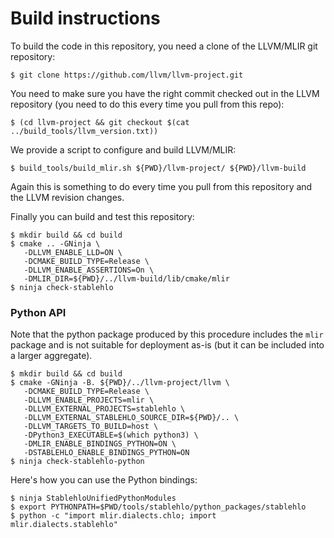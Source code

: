# Build instructions

To build the code in this repository, you need a clone of the LLVM/MLIR
git repository:

`$ git clone https://github.com/llvm/llvm-project.git`

You need to make sure you have the right commit checked out in
the LLVM repository (you need to do this every time you pull from this repo):

`$ (cd llvm-project && git checkout $(cat ../build_tools/llvm_version.txt))`

We provide a script to configure and build LLVM/MLIR:

`$ build_tools/build_mlir.sh ${PWD}/llvm-project/ ${PWD}/llvm-build`

Again this is something to do every time you pull from this repository and the
LLVM revision changes.

Finally you can build and test this repository:

```
$ mkdir build && cd build
$ cmake .. -GNinja \
   -DLLVM_ENABLE_LLD=ON \
   -DCMAKE_BUILD_TYPE=Release \
   -DLLVM_ENABLE_ASSERTIONS=On \
   -DMLIR_DIR=${PWD}/../llvm-build/lib/cmake/mlir
$ ninja check-stablehlo
```

### Python API

Note that the python package produced by this procedure includes the `mlir`
package and is not suitable for deployment as-is (but it can be included into
a larger aggregate).

```
$ mkdir build && cd build
$ cmake -GNinja -B. ${PWD}/../llvm-project/llvm \
   -DCMAKE_BUILD_TYPE=Release \
   -DLLVM_ENABLE_PROJECTS=mlir \
   -DLLVM_EXTERNAL_PROJECTS=stablehlo \
   -DLLVM_EXTERNAL_STABLEHLO_SOURCE_DIR=${PWD}/.. \
   -DLLVM_TARGETS_TO_BUILD=host \
   -DPython3_EXECUTABLE=$(which python3) \
   -DMLIR_ENABLE_BINDINGS_PYTHON=ON \
   -DSTABLEHLO_ENABLE_BINDINGS_PYTHON=ON
$ ninja check-stablehlo-python
```

Here's how you can use the Python bindings:

```
$ ninja StablehloUnifiedPythonModules
$ export PYTHONPATH=$PWD/tools/stablehlo/python_packages/stablehlo
$ python -c "import mlir.dialects.chlo; import mlir.dialects.stablehlo"
```
